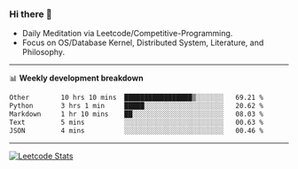 ### Hi there 👋
* Daily Meditation via Leetcode/Competitive-Programming.
* Focus on OS/Database Kernel, Distributed System, Literature, and Philosophy.

-------

📊 **Weekly development breakdown**
<!--START_SECTION:waka-->

```txt
Other        10 hrs 10 mins  █████████████████▒░░░░░░░   69.21 %
Python       3 hrs 1 min     █████░░░░░░░░░░░░░░░░░░░░   20.62 %
Markdown     1 hr 10 mins    ██░░░░░░░░░░░░░░░░░░░░░░░   08.03 %
Text         5 mins          ░░░░░░░░░░░░░░░░░░░░░░░░░   00.63 %
JSON         4 mins          ░░░░░░░░░░░░░░░░░░░░░░░░░   00.46 %
```

<!--END_SECTION:waka-->

-------

[![Leetcode Stats](https://leetcard.jacoblin.cool/hzhang413?font=Fira+Mono)](https://leetcode.com/fxrc)
<!-- ![image](./cyberpunk-ghost-in-the-shell.gif)
![image](./gis-archive.png) -->
